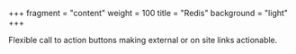+++
fragment = "content"
weight = 100
title = "Redis"
background = "light"
+++

Flexible call to action buttons making external or on site links actionable.